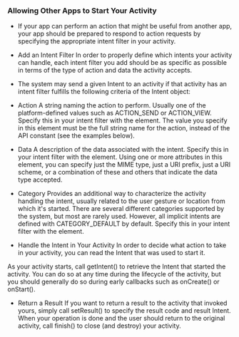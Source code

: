 ### Allowing Other Apps to Start Your Activity 
- If your app can perform an action that might be useful from another app, your app should be prepared to respond to action requests by specifying the appropriate intent filter in your activity.

- Add an Intent Filter
In order to properly define which intents your activity can handle, each intent filter you add should be as specific as possible in terms of the type of action and data the activity accepts.

- The system may send a given Intent to an activity if that activity has an intent filter fulfills the following criteria of the Intent object:

- Action
A string naming the action to perform. Usually one of the platform-defined values such as ACTION_SEND or ACTION_VIEW.
Specify this in your intent filter with the <action> element. The value you specify in this element must be the full string name for the action, instead of the API constant (see the examples below).

- Data
A description of the data associated with the intent.
Specify this in your intent filter with the <data> element. Using one or more attributes in this element, you can specify just the MIME type, just a URI prefix, just a URI scheme, or a combination of these and others that indicate the data type accepted.


- Category
Provides an additional way to characterize the activity handling the intent, usually related to the user gesture or location from which it's started. There are several different categories supported by the system, but most are rarely used. However, all implicit intents are defined with CATEGORY_DEFAULT by default.
Specify this in your intent filter with the <category> element.


- Handle the Intent in Your Activity
In order to decide what action to take in your activity, you can read the Intent that was used to start it.

As your activity starts, call getIntent() to retrieve the Intent that started the activity. You can do so at any time during the lifecycle of the activity, but you should generally do so during early callbacks such as onCreate() or onStart().


- Return a Result
If you want to return a result to the activity that invoked yours, simply call setResult() to specify the result code and result Intent. When your operation is done and the user should return to the original activity, call finish() to close (and destroy) your activity.